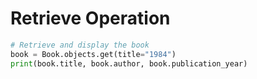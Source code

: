 # Retrieve Operation

```python
# Retrieve and display the book
book = Book.objects.get(title="1984")
print(book.title, book.author, book.publication_year)
